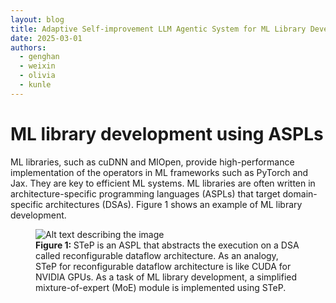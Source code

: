 ```yaml
---
layout: blog
title: Adaptive Self-improvement LLM Agentic System for ML Library Development
date: 2025-03-01
authors:
  - genghan
  - weixin
  - olivia
  - kunle
---
```


# ML library development using ASPLs

ML libraries, such as cuDNN and MIOpen, provide high-performance implementation of the operators in ML frameworks such as PyTorch and Jax. They are key to efficient ML systems. ML libraries are often written in architecture-specific programming languages (ASPLs) that target domain-specific architectures (DSAs). Figure 1 shows an example of ML library development.

<figure>
  <img src="assets/img/step_intro.jpg" alt="Alt text describing the image">
  <figcaption><b>Figure 1: </b> STeP is an ASPL that abstracts the execution on a DSA called reconfigurable dataflow architecture. As an analogy, STeP for reconfigurable dataflow architecture is like CUDA for NVIDIA GPUs. As a task of ML library development, a simplified mixture-of-expert (MoE) module is implemented using STeP. </figcaption>
</figure>